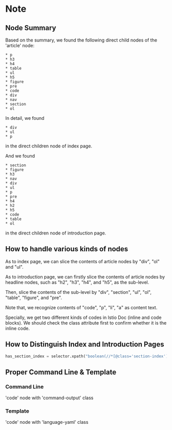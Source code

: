# Note
## Node Summary
Based on the summary, we found the following direct child nodes of the 'article' node:
```plain
* p
* h3
* h4
* table
* ul
* h5
* figure
* pre
* code
* div
* nav
* section
* ol
```

In detail, we found 
```plain
* div
* ul
* p
```
in the direct children node of index page.

And we found
```plain
* section
* figure
* h3
* nav
* div
* ul
* p
* pre
* h4
* h2
* h5
* code
* table
* ol
```
in the direct children node of introduction page.

## How to handle various kinds of nodes

As to index page, we can slice the contents of article nodes by "div", "ol" and 
"ul".

As to introduction page, we can firstly slice the contents of article nodes by 
headline nodes, such as "h2", "h3", "h4", and "h5", as the sub-level.

Then, slice the contents of the sub-level by "div", "section", "ul", "ol", 
"table", "figure", and "pre".

Note that, we recognize contents of "code", "p", "li", "a" as content text.

Specially, we get two different kinds of codes in Istio Doc (inline and code 
blocks). We should check the class attribute first to confirm whether it is the 
inline code.





## How to Distinguish Index and Introduction Pages
```python
has_section_index = selector.xpath("boolean(//*[@class='section-index'])")
```

## Proper Command Line & Template
### Command Line
'code' node with 'command-output' class
### Template
'code' node with 'language-yaml' class
